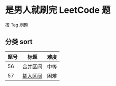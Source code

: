 # 是男人就刷完 LeetCode 题

按 Tag 刷题

## 分类 sort

| 题号 | 标题     | 难度 |
| ---- | -------- | ---- |
| 56   | [合并区间](https://github.com/StarShi/Big-Monster/blob/master/source/leet-code/doc/%E5%90%88%E5%B9%B6%E5%8C%BA%E9%97%B4.md) | 中等 |
| 57   | [插入区间](https://github.com/StarShi/Big-Monster/blob/master/source/leet-code/doc/%E6%8F%92%E5%85%A5%E5%8C%BA%E9%97%B4.md) | 困难 |
